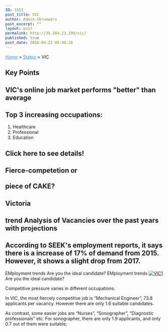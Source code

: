 ```yaml
---
ID: 1551
post_title: VIC
author: Admin-Skrumworx
post_excerpt: ""
layout: post
permalink: http://35.184.23.199/vic/
published: true
post_date: 2018-04-22 05:48:28
---
```

<p><a style="color: #1da7e2;" href="http://letsettle.net.au/">Home</a> &gt; <a style="color: #1da7e2;" href="http://letsettle.net.au/states/">States</a> &gt; VIC</p>		
			<h2>Key Points</h2>		
			<h2>VIC's online job market performs "better" than average</h2>		
			<h2>Top 3 increasing occupations:</h2>		
		<ol><li>Healthcare</li><li>Professional</li><li style="text-align: left;">Education</li></ol>		
			<h2>Click here to see details!</h2>		
			<h2>Fierce-competetion or<br><br>piece of CAKE?</h2>		
			<h2>Victoria</h2>		
			<h2>trend Analysis of Vacancies over the past years with projections</h2>		
			<h2>According to SEEK's employment reports, it says there is a increase of 17% of demand from 2015. However, it shows a slight drop from 2017. </h2>		
									EMployment trends
									Are you the ideal candidate?
									EMployment trends
					<noscript><a href='#'><img alt='VIC1 ' src='https:&#47;&#47;public.tableau.com&#47;static&#47;images&#47;it&#47;it3_VIC1&#47;VIC1&#47;1_rss.png' style='border: none' /></a></noscript><object class='tableauViz'  style='display:none;'><param name='host_url' value='https%3A%2F%2Fpublic.tableau.com%2F' /> <param name='embed_code_version' value='3' /> <param name='site_root' value='' /><param name='name' value='it3_VIC1&#47;VIC1' /><param name='tabs' value='no' /><param name='toolbar' value='yes' /><param name='static_image' value='https:&#47;&#47;public.tableau.com&#47;static&#47;images&#47;it&#47;it3_VIC1&#47;VIC1&#47;1.png' /> <param name='animate_transition' value='yes' /><param name='display_static_image' value='yes' /><param name='display_spinner' value='yes' /><param name='display_overlay' value='yes' /><param name='display_count' value='yes' /><param name='filter' value='publish=yes' /></object>                
									Are you the ideal candidate?
					<p>Competitive pressure varies in different occupations.</p><p>In VIC, the most fiercely competitive job is &#8220;Mechanical Engineer&#8221;, 73.8 applicants per vacancy. However there are only 1.6 suitable candidates.</p><p>As contrast, some easier jobs are “Nurses”, &#8220;Sonographer&#8221;, &#8220;Diagnostic professionals&#8221; etc. For sonographer, there are only 1.9 applicants, and only 0.7 out of them were suitable;</p><p> </p>